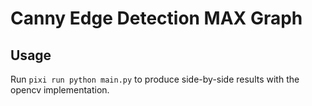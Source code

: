 # Canny Edge Detection MAX Graph

## Usage

Run `pixi run python main.py` to produce side-by-side results with the opencv implementation.
